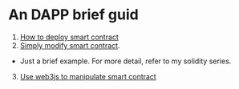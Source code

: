 # An DAPP brief guid

1. [How to deploy smart contract](https://colorfullife.ml/pages/diary/erics-daily-life/eric44/)
2. [Simply modify smart contract](https://colorfullife.ml/pages/diary/erics-daily-life/eric45/).
  - Just a brief example. For more detail, refer to my solidity series.
3. [Use web3js to manipulate smart contract](https://colorfullife.ml/pages/diary/erics-daily-life/blockchain-learning-journey-day3-manipulate-web3-sdk-setup-basic/)
